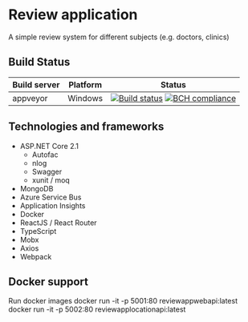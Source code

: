 # Review application
A simple review system for different subjects (e.g. doctors, clinics)

## Build Status
| Build server| Platform       | Status      |
|-------------|----------------|-------------|
| appveyor    | Windows        |[![Build status](https://ci.appveyor.com/api/projects/status/84djajia77jann58?svg=true)](https://ci.appveyor.com/project/linuxchata/review-app/branch/master) [![BCH compliance](https://bettercodehub.com/edge/badge/linuxchata/review-app?branch=master)](https://bettercodehub.com/) |

## Technologies and frameworks
* ASP.NET Core 2.1
    * Autofac
    * nlog
    * Swagger
    * xunit / moq
* MongoDB
* Azure Service Bus
* Application Insights
* Docker
* ReactJS / React Router
* TypeScript
* Mobx
* Axios
* Webpack

## Docker support
Run docker images
docker run -it -p 5001:80 reviewappwebapi:latest
docker run -it -p 5002:80 reviewapplocationapi:latest
